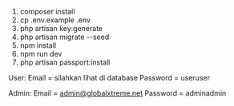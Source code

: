 1. composer install
2. cp .env.example .env
3. php artisan key:generate
4. php artisan migrate --seed
5. npm install
6. npm run dev
7. php artisan passport:install
    
User:
Email = silahkan lihat di database
Password = useruser

Admin:
Email = admin@globalxtreme.net
Password = adminadmin
